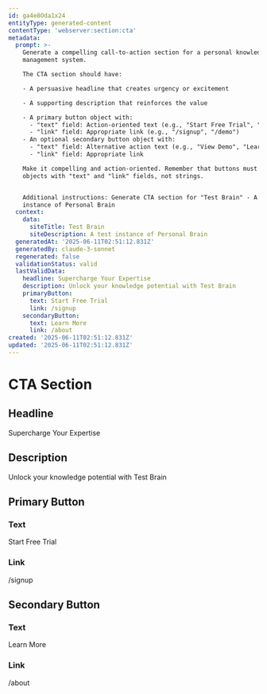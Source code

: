 ```yaml
---
id: ga4e8Oda1x24
entityType: generated-content
contentType: 'webserver:section:cta'
metadata:
  prompt: >-
    Generate a compelling call-to-action section for a personal knowledge
    management system.

    The CTA section should have:

    - A persuasive headline that creates urgency or excitement

    - A supporting description that reinforces the value

    - A primary button object with:
      - "text" field: Action-oriented text (e.g., "Start Free Trial", "Get Started Now")
      - "link" field: Appropriate link (e.g., "/signup", "/demo")
    - An optional secondary button object with:
      - "text" field: Alternative action text (e.g., "View Demo", "Learn More")
      - "link" field: Appropriate link

    Make it compelling and action-oriented. Remember that buttons must be
    objects with "text" and "link" fields, not strings.


    Additional instructions: Generate CTA section for "Test Brain" - A test
    instance of Personal Brain
  context:
    data:
      siteTitle: Test Brain
      siteDescription: A test instance of Personal Brain
  generatedAt: '2025-06-11T02:51:12.831Z'
  generatedBy: claude-3-sonnet
  regenerated: false
  validationStatus: valid
  lastValidData:
    headline: Supercharge Your Expertise
    description: Unlock your knowledge potential with Test Brain
    primaryButton:
      text: Start Free Trial
      link: /signup
    secondaryButton:
      text: Learn More
      link: /about
created: '2025-06-11T02:51:12.831Z'
updated: '2025-06-11T02:51:12.831Z'
---
```

# CTA Section

## Headline
Supercharge Your Expertise

## Description
Unlock your knowledge potential with Test Brain

## Primary Button
### Text
Start Free Trial

### Link
/signup

## Secondary Button
### Text
Learn More

### Link
/about
